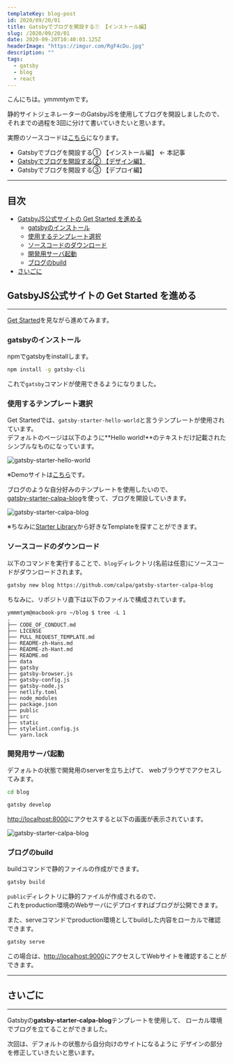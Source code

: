 ```yaml
---
templateKey: blog-post
id: 2020/09/20/01
title: Gatsbyでブログを開設する① 【インストール編】
slug: /2020/09/20/01
date: 2020-09-20T10:40:03.125Z
headerImage: "https://imgur.com/RgF4cDu.jpg"
description: ""
tags:
  - gatsby
  - blog
  - react
---
```


こんにちは。ymmmtymです。

静的サイトジェネレーターのGatsbyJSを使用してブログを開設しましたので、  
それまでの過程を3回に分けて書いていきたいと思います。

実際のソースコードは[こちら](https://github.com/ymmmtym/blog)になります。

- Gatsbyでブログを開設する① 【インストール編】 <- 本記事
- [Gatsbyでブログを開設する② 【デザイン編】](/2020/09/22/01)
- Gatsbyでブログを開設する③ 【デプロイ編】

---

## 目次

<!-- START doctoc generated TOC please keep comment here to allow auto update -->
<!-- DON'T EDIT THIS SECTION, INSTEAD RE-RUN doctoc TO UPDATE -->


- [GatsbyJS公式サイトの Get Started を進める](#gatsbyjs%E5%85%AC%E5%BC%8F%E3%82%B5%E3%82%A4%E3%83%88%E3%81%AE-get-started-%E3%82%92%E9%80%B2%E3%82%81%E3%82%8B)
  - [gatsbyのインストール](#gatsby%E3%81%AE%E3%82%A4%E3%83%B3%E3%82%B9%E3%83%88%E3%83%BC%E3%83%AB)
  - [使用するテンプレート選択](#%E4%BD%BF%E7%94%A8%E3%81%99%E3%82%8B%E3%83%86%E3%83%B3%E3%83%97%E3%83%AC%E3%83%BC%E3%83%88%E9%81%B8%E6%8A%9E)
  - [ソースコードのダウンロード](#%E3%82%BD%E3%83%BC%E3%82%B9%E3%82%B3%E3%83%BC%E3%83%89%E3%81%AE%E3%83%80%E3%82%A6%E3%83%B3%E3%83%AD%E3%83%BC%E3%83%89)
  - [開発用サーバ起動](#%E9%96%8B%E7%99%BA%E7%94%A8%E3%82%B5%E3%83%BC%E3%83%90%E8%B5%B7%E5%8B%95)
  - [ブログのbuild](#%E3%83%96%E3%83%AD%E3%82%B0%E3%81%AEbuild)
- [さいごに](#%E3%81%95%E3%81%84%E3%81%94%E3%81%AB)

<!-- END doctoc generated TOC please keep comment here to allow auto update -->

## GatsbyJS公式サイトの Get Started を進める

---

[Get Started](https://www.gatsbyjs.com/docs/quick-start/)を見ながら進めてみます。

### gatsbyのインストール

npmでgatsbyをinstallします。

```bash
npm install -g gatsby-cli
```

これで`gatsby`コマンドが使用できるようになりました。

### 使用するテンプレート選択

Get Startedでは、`gatsby-starter-hello-world`と言うテンプレートが使用されています。  
デフォルトのページは以下のように**Hello world!**のテキストだけ記載されたシンプルなものになっています。

![gatsby-starter-hello-world](https://www.gatsbyjs.com/static/5fc26b098a6d1b3327812166ccde80a2/73c85/6de89bdd6911e106630e48eb69e56cd1.png)

※Demoサイトは[こちら](https://gatsby-starter-hello-world-demo.netlify.app/)です。

ブログのような自分好みのテンプレートを使用したいので、  
[gatsby-starter-calpa-blog](https://www.gatsbyjs.com/starters/calpa/gatsby-starter-calpa-blog)を使って、ブログを開設していきます。

![gatsby-starter-calpa-blog](https://www.gatsbyjs.com/static/f81598d7cbc8456a21b1e97b3dd2df46/73c85/59fb651f52f97cafc5e2fec63c05680d-1.png)

※ちなみに[Starter Library](https://www.gatsbyjs.com/starters/)から好きなTemplateを探すことができます。

### ソースコードのダウンロード

以下のコマンドを実行することで、`blog`ディレクトリ(名前は任意)にソースコードがダウンロードされます。

```bash
gatsby new blog https://github.com/calpa/gatsby-starter-calpa-blog
```

ちなみに、リポジトリ直下は以下のファイルで構成されています。

```console
ymmmtym@macbook-pro ~/blog $ tree -L 1
.
├── CODE_OF_CONDUCT.md
├── LICENSE
├── PULL_REQUEST_TEMPLATE.md
├── README-zh-Hans.md
├── README-zh-Hant.md
├── README.md
├── data
├── gatsby
├── gatsby-browser.js
├── gatsby-config.js
├── gatsby-node.js
├── netlify.toml
├── node_modules
├── package.json
├── public
├── src
├── static
├── stylelint.config.js
└── yarn.lock
```

### 開発用サーバ起動

デフォルトの状態で開発用のserverを立ち上げて、
webブラウザでアクセスしてみます。

```bash
cd blog

gatsby develop
```

<http://localhost:8000>にアクセスすると以下の画面が表示されています。

![gatsby-starter-calpa-blog](https://imgur.com/RgF4cDu.jpg)

### ブログのbuild

buildコマンドで静的ファイルの作成ができます。

```bash
gatsby build
```

`public`ディレクトリに静的ファイルが作成されるので、  
これをproduction環境のWebサーバにデプロイすればブログが公開できます。

また、serveコマンドでproduction環境としてbuildした内容をローカルで確認できます。

```bash
gatsby serve
```

この場合は、<http://localhost:9000>にアクセスしてWebサイトを確認することができます。

---

## さいごに

---

Gatsbyの**gatsby-starter-calpa-blog**テンプレートを使用して、
ローカル環境でブログを立てることができました。

次回は、デフォルトの状態から自分向けのサイトになるように
デザインの部分を修正していきたいと思います。
